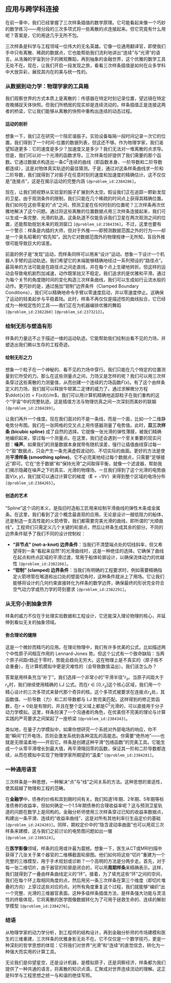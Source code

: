 ## 应用与跨学科连接

在前一章中，我们已经掌握了三次样条插值的数学原理。它可能看起来像一个巧妙的数学练习——用分段的三次多项式将一些离散的点连接起来。但它究竟有什么用呢？答案是，它的用途几乎无所不包。

三次样条是科学与工程领域一位伟大的无名英雄。它像一位通用翻译官，即使我们手中只有离散、稀疏的数据点，它也能帮助我们流利地讲出“连续”与“光滑”的语言。从浩瀚的宇宙到分子的微观舞蹈，再到抽象的金融世界，这个优雅的数学工具无处不在。现在，让我们开启一段发现之旅，看看三次样条插值是如何在众多学科中大放异彩，展现其内在的美与统一性的。

### 从数据到动力学：物理学家的工具箱

我们观察世界的方式本质上是离散的：传感器在特定时刻记录位置，望远镜在特定夜晚捕捉天体快照。但我们所栖居的现实却是连续流动的。样条插值正是连接这两者的桥梁，它让我们能够从离散的快照中重构出连续的动态过程。

#### 运动的剖析

想象一下，我们正在研究一个阻尼谐振子。实验设备每隔一段时间记录一次它的位置。我们得到了一个时间-位置的数据列表，但这还不够。作为物理学家，我们渴望知道更多：它的速度是多少？加速度又是多少？我们无法对一堆离散的点求导。但是，我们可以对一个光滑的函数求导。三次样条恰好提供了我们需要的那个函数。它通过数据点构造出一条$C^2$连续的曲线（即函数本身、一阶导数和二阶导数都连续），这是对物体真实轨迹的最佳猜测。于是，通过对这条样条曲线求一阶和二阶导数，我们就得到了对振子在任意时刻的速度和加速度的精确估计。这不仅仅是“连接点”，这是在揭示运动的完整内涵 `[@problem_id:2384286]`。

现在，让我们把视野从实验室的振子扩展到外太空。假设我们正在追踪一颗新发现的卫星。由于观测条件的限制，我们只能在几个稀疏的时间点上获得其精确位置。我们如何在这些零星的“点”之间，预测卫星在任何时刻的位置呢？三次样条再次优雅地解决了这个问题。通过将这些离散的位置数据点用三次样条连接起来，我们可以生成一条完整、光滑的轨道。这条轨道不仅能告诉我们卫星在两次观测之间的位置，还能帮助规划未来的观测窗口 `[@problem_id:2384336]`。不过，这里也要有一个警示：样条是内插的大师，但对于外推——即预测数据范围之外的行为——却是一个臭名昭著的“假先知”。因为它对数据范围外的物理规律一无所知，盲目外推很可能导致巨大的误差。

前面的例子是“发现”运动，而样条同样可以用来“设计”运动。想象一下设计一个机器人手臂的运动轨迹。我们希望它的末端能够精确地经过一系列预设的“路径点”。最简单的方法可能是在路径点之间走直线，并在每个点上生硬地转折。但这样的运动会导致电机剧烈加减速，动作既笨拙又不稳定。我们追求的是优雅和平滑。通过为每个关节的角度随时间的变化构造三次样条曲线，我们可以生成如行云流水般的动作。更巧妙的是，通过施加“钳制”边界条件（Clamped Boundary Conditions），我们可以精确地命令手臂以零速度启动，并以零速度停止。这确保了运动的轻柔起步与平稳着陆。此时，样条不再仅仅是描述性的曲线拟合，它已经成为一种规定性的工具——我们正在为机器编排优雅的舞蹈 `[@problem_id:2382260]` `[@problem_id:2373213]`。

### 绘制无形与塑造有形

样条的力量远不止于描述一维的运动轨迹。它能帮助我们绘制出看不见的力场，并塑造出我们赖以生存的工程奇迹。

#### 绘制无形之力

想象一个粒子在一个神秘的、看不见的力场中穿行。我们只能在几个特定的位置测量到它所受的力。那么在这些测量点之间，力场又是怎样的呢？我们可以用三次样条穿过这些离散的力测量值，从而创建一个连续的力场函数$F(x)$。有了这个由样条定义的力场，我们就可以释放牛顿第二定律的威力了。通过求解微分方程$\ddot{x}(t) = F(x(t))/m$，我们可以用计算机精确地追踪粒子在我们重构的这个“宇宙”中的完整轨迹。这是插值方法与物理仿真之间一次深刻而美妙的联姻 `[@problem_id:2384289]`。

让我们再升一个维度。现在我们面对的不是一条线，而是一个面，比如一个二维静电势分布图。我们在一张网格的交叉点上用传感器测量了电势值。此时，**双三次样条 (bicubic spline)** 成了自然的选择。它就像一张光滑的弹性薄膜，被我们精确地编织起来，穿过每一个测量点。在这里，我们还会遇到一个至关重要的现实问题：**噪声**。如果我们的测量数据本身就带有随机误差，强行让插值曲线穿过每一个“脏”数据点，只会产生一条充满虚假波动的、不切实际的曲面。更好的方法是使用**平滑样条 (smoothing spline)**。它不必完美地经过每个数据点，只需要“足够接近”即可。它在“忠于数据”和“保持光滑”之间取得平衡，就像一个滤波器，帮助我们揭示隐藏在噪声之下的真实、光滑的物理场。一旦我们得到了这个光滑的电势曲面$V(x, y)$，我们就可以通过计算它的梯度（$\mathbf{E} = -\nabla V$）来得到整个区域的电场分布 `[@problem_id:2384265]`。

#### 创造的艺术

“Spline”这个词的本义，是指旧时造船工匠用来绘制平滑曲线的弹性木条或金属条。在这里，我们看到了这个概念最直观的应用。无论是设计一艘低阻力的船体，还是制造一支高性能的火箭喷管，我们都需要完美光滑的曲线，即所谓的“光顺曲线”。工程师们只需定义几个关键的轮廓点，然后让样条生成其余的部分。不同的边界条件赋予了我们不同的设计控制权：
- **“非节点” (not-a-knot) 边界条件**：当我们不清楚端点处的切线斜率，但又希望得到一条“看起来自然”的光滑曲线时，这是一种绝佳的选择。它确保了曲线在起点和终点区域的平滑过渡，常用于船体轮廓设计，以确保流体动力的优越性 `[@problem_id:2382266]`。
- **“钳制” (clamped) 边界条件**：当我们有明确的工程要求时，例如需要精确指定火箭喷管在喉道和出口处的壁面切角时，这种条件就派上了用场。它让我们能够将设计的几何约束直接转化为样条的数学边界，确保最终的形状完全符合空气动力学或热力学的苛刻要求 `[@problem_id:2382291]`。

### 从无穷小到抽象世界

样条的威力不仅在于处理实验数据和工程设计，它还能深入理论物理的核心，并延伸到看似无关的抽象领域。

#### 弥合理论的缝隙

这是一个微妙而精巧的应用。在理论物理中，我们有许多优美的公式，比如描述两个中性原子间相互作用的 Lennard-Jones 势。但这个公式有一个致命缺陷：当两个原子间距$r$趋近于零时，势能会趋向无穷大。这在物理上是不真实的（原子核不会重叠），在计算机模拟中更是灾难性的（会导致数值溢出）。我们该怎么办？

答案是用样条充当“补丁”。我们选择一个非常小的“平滑半径”$r_s$。当原子间距大于$r_s$时，我们继续使用精确的 LJ 公式。而在$r \in [0, r_s]$这个核心区域，我们用一个精心设计的三次多项式来替代那个奇异的核。这个多项式被要求在连接点$r_s$处，其函数值、一阶导数（力）和二阶导数都与 LJ 势完美匹配。这样得到的修正势函数，在$r=0$处是有限的，并且在整个定义域上都是$C^2$光滑的，可以直接用于分子动力学模拟。这里，样条扮演了一个沟通者的角色，在优美但不完美的理论与计算实践的严苛要求之间架起了一座桥梁 `[@problem_id:2384343]`。

类似地，在量子力学模拟中，如果你想研究一个系统对外部电场的响应，你不能“瞬间”打开电场，否则会激发系统到各种混乱的高能态。你需要“绝热地”——也就是无限温柔地——开启它。样条是创建这种平滑“包络函数”的完美工具。它能生成一个从零平滑增长到最大值，再平滑降回零的函数，保证其一阶和二阶导数都连续，从而在模拟中实现了物理学家所期望的“温柔” `[@problem_id:2384281]`。

### 一种通用语言

三次样条是一种思想，一种解决“点”与“线”之间关系的方法。这种思想的普适性，使其超越了物理和工程的范畴。

在**金融学**中，债券的价格和其到期时间有关。我们知道1年期、2年期、5年期等标准债券的收益率，但如何确定一个1.5年期债券的合理收益率呢？这与预测卫星轨道的问题在数学上是同构的。金融分析师使用三次样条穿过已知的收益率数据点，构建出一条平滑、连续的“收益率曲线”，这是对所有其他利率衍生品定价的基础 `[@problem_id:2424203]`。同样，期权定价中的“隐含波动率曲面”也可以用双三次样条来建模，这与我们之前讨论的电势图问题如出一辙 `[@problem_id:2386524]`。

在**医学影像**领域，样条的应用或许最为震撼。想象一下，医生从CT或MRI扫描中获得了几张关于某个器官的二维横截面轮廓图。他们如何将这些“切片”重建为一个完整的三维模型，用于手术规划或诊断？一个高明的方法是分两步走。首先，对于每一张二维切片，由于器官的轮廓是闭合的，可以用**周期样条**来精确表示。这样，我们就得到了一叠由样条曲线定义的“环”。接着，为了填充这些“环”之间的空间，我们在每个环上取相同角度的点，然后用另一条三次样条在第三个维度（即切片堆叠的方向）上穿过这些对应的点。对所有角度重复这个过程，我们就能够“编织”出一个完整、光滑的三维器官表面。这种多级样条插值方法，是样条强大功能与灵活性的终极体现，它将离散的医学图像数据转化为了可用于拯救生命的、连续的解剖学模型 `[@problem_id:2384276]`。

### 结语

从物理学家的动力学分析，到工程师的结构设计，再到金融分析师的市场建模和医生的三维重建，三次样条的优雅身影无处不在。它不仅仅是一个数学技巧，更是一种深刻的哲学思想的体现：它将我们对世界“光滑”和“连续”的直觉信念，转化为一种强大而实用的计算工具。

无论我们是仰望星空，还是设计机器，是模拟原子，还是洞察经济，样条都为我们提供了一种共通的语言，将离散的知识点滴，汇聚成对世界连续流动的理解。这正是科学与工程思想之统一与和谐的绝佳写照。